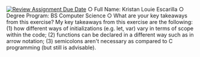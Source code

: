 [![Review Assignment Due Date](https://classroom.github.com/assets/deadline-readme-button-22041afd0340ce965d47ae6ef1cefeee28c7c493a6346c4f15d667ab976d596c.svg)](https://classroom.github.com/a/ZdbdKFSR)
○ Full Name: Kristan Louie Escarilla
○ Degree Program: BS Computer Science
○ What are your key takeaways from this exercise?
    My key takeaways from this exercise are the following: (1) how different ways of initializations (e.g. let, var) vary in terms of scope within the code; (2) functions can be declared in a different way such as in arrow notation; (3) semicolons aren't necessary as compared to C programming (but still is advisable).